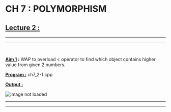 CH 7 : POLYMORPHISM
=========================

## **<u>Lecture 2 :**</u>
***
*** 
<br>

**<u>Aim 1</u> :** WAP to overload < operator to find which object
contains higher value from given 2 numbers.

**<u>Program :</u>** ch7_2-1.cpp

**<u>Output :</u>**

![image not loaded]()

***
***
